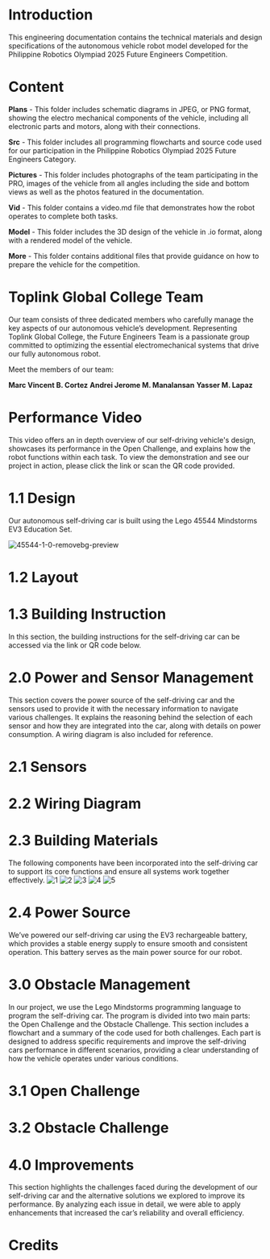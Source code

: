 # Introduction
This engineering documentation contains the technical materials and design specifications of the autonomous vehicle robot model developed for the Philippine Robotics Olympiad 2025 Future Engineers Competition.

# Content
**Plans** - This folder includes schematic diagrams in JPEG, or PNG format, showing the electro mechanical components of the vehicle, including all electronic parts and motors, along with their connections.

**Src** - This folder includes all programming flowcharts and source code used for our participation in the Philippine Robotics Olympiad 2025 Future Engineers Category.

**Pictures** - This folder includes photographs of the team participating in the PRO, images of the vehicle from all angles including the side and bottom views as well as the photos featured in the documentation.

**Vid** - This folder contains a video.md file that demonstrates how the robot operates to complete both tasks.

**Model** - This folder includes the 3D design of the vehicle in .io format, along with a rendered model of the vehicle.

**More** - This folder contains additional files that provide guidance on how to prepare the vehicle for the competition.

# Toplink Global College Team
Our team consists of three dedicated members who carefully manage the key aspects of our autonomous vehicle’s development. Representing Toplink Global College, the Future Engineers Team is a passionate group committed to optimizing the essential electromechanical systems that drive our fully autonomous robot.

Meet the members of our team:

**Marc Vincent B. Cortez**
**Andrei Jerome M. Manalansan**
**Yasser M. Lapaz**


# Performance Video
This video offers an in depth overview of our self-driving vehicle's design, showcases its performance in the Open Challenge, and explains how the robot functions within each task. To view the demonstration and see our project in action, please click the link or scan the QR code provided.

# 1.1 Design
Our autonomous self-driving car is built using the Lego 45544 Mindstorms EV3 Education Set.

![45544-1-0-removebg-preview](https://github.com/user-attachments/assets/7b6e5ab7-0c0d-43d3-89e1-20ac8d9be258)


# 1.2 Layout

# 1.3 Building Instruction
In this section, the building instructions for the self-driving car can be accessed via the link or QR code below.

# 2.0 Power and Sensor Management
This section covers the power source of the self-driving car and the sensors used to provide it with the necessary information to navigate various challenges. It explains the reasoning behind the selection of each sensor and how they are integrated into the car, along with details on power consumption. A wiring diagram is also included for reference.

# 2.1 Sensors

# 2.2 Wiring Diagram

# 2.3 Building Materials
The following components have been incorporated into the self-driving car to support its core functions and ensure all systems work together effectively.
![1](https://github.com/user-attachments/assets/4165895f-ea9b-4ac4-aae4-eb4bf59f07db)
![2](https://github.com/user-attachments/assets/7e82c05a-2ff7-4f80-a1e7-d6b4a8affc9e)
![3](https://github.com/user-attachments/assets/f9a42811-1783-46ce-b53d-ae727ea8e5f7)
![4](https://github.com/user-attachments/assets/dd910aae-8a75-455a-a65b-37d7f111b2d3)
![5](https://github.com/user-attachments/assets/a06284b9-1c7b-4f55-b662-ea29acad5259)


# 2.4 Power Source
We’ve powered our self-driving car using the EV3 rechargeable battery, which provides a stable energy supply to ensure smooth and consistent operation. This battery serves as the main power source for our robot.

# 3.0 Obstacle Management
In our project, we use the Lego Mindstorms programming language to program the self-driving car. The program is divided into two main parts: the Open Challenge and the Obstacle Challenge. This section includes a flowchart and a summary of the code used for both challenges. Each part is designed to address specific requirements and improve the self-driving cars performance in different scenarios, providing a clear understanding of how the vehicle operates under various conditions.

# 3.1 Open Challenge

# 3.2 Obstacle Challenge

# 4.0 Improvements
This section highlights the challenges faced during the development of our self-driving car and the alternative solutions we explored to improve its performance. By analyzing each issue in detail, we were able to apply enhancements that increased the car’s reliability and overall efficiency.

# Credits
